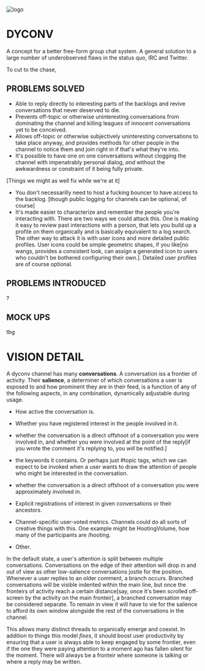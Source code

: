 ![logo](http://i.imgur.com/IVjZL3x.png)

DYCONV
======
A concept for a better free-form group chat system. A general solution to a large number of underobserved flaws in the status quo, IRC and Twitter.

To cut to the chase,

PROBLEMS SOLVED
---------------
+ Able to reply directly to interesting parts of the backlogs and revive conversations that never deserved to die.
+ Prevents off-topic or otherwise uninteresting conversations from dominating the channel and killing leagues of innocent conversations yet to be conceived.
+ Allows off-topic or otherwise subjectively uninteresting conversations to take place anyway, and provides methods for other people in the channel to notice them and join right in if that's what they're into.
+ It's possible to have one on one conversations without clogging the channel with impenatrably personal dialog, *and* without the awkwardness or constraint of it being fully private.

[Things we might as well fix while we're at it]

+ You don't necessarilly need to host a fucking bouncer to have access to the backlog. [though public logging for channels can be optional, of course]
+ It's made easier to characterize and remember the people you're interacting with. There are two ways we could attack this. One is making it easy to review past interactions with a person, that lets you build up a profile on them organically and is basically equivalent to a log search. The other way to attack it is with user icons and more detailed public profiles. User icons could be simple geometric shapes, if you like[no wangs, provides a consistent look, can assign a generated icon to users who couldn't be bothered configuring their own.]. Detailed user profiles are of course optional.


PROBLEMS INTRODUCED
-------------------
?

MOCK UPS
--------
tbg

VISION DETAIL
=============

A dyconv channel has many **conversations**. A conversation iss a frontier of activity. Their **salience**, a determiner of which conversations a user is exposed to and how prominent they are in their feed, is a function of any of the following aspects, in any combination, dynamically adjustable during usage.

+ How active the conversation is.

+ Whether you have registered interest in the people involved in it.

+ whether the conversation is a direct offshoot of a conversation you were involved in, and whether you were involved at the point of the reply[if you wrote the comment it's replying to, you *will* be notified.]

+ the keywords it contains. Or perhaps just #topic tags, which we can expect to be invoked when a user wants to draw the attention of people who might be interested in the conversation.

+ whether the conversation is a direct offshoot of a conversation you were approximately involved in.

+ Explicit registrations of interest in given conversations or their ancestors.

+ Channel-specific user-voted metrics. Channels could do all sorts of creative things with this. One example might be HootingVolume, how many of the participants are /hooting.

+ Other.

In the default state, a user's attention is split between multiple conversations. Conversations on the edge of their attention will drop in and out of view as other low-salience conversations jostle for the position. Whenever a user replies to an older comment, a branch occurs. Branched conversations will be visible indented within the main line, but once the fronteirs of activity reach a certain distance[say, once it's been scrolled off-screen by the activity on the main fronteir], a branched conversation may be considered separate. To remain in view it will have to vie for the salience to afford its own window alongside the rest of the conversations in the channel.

This allows many distinct threads to organically emerge and coexist. In addition to things this model *fixes*, it should boost user productivity by ensuring that a user is always able to keep engaged by some frontier, even if the one they were paying attention to a moment ago has fallen silent for the moment. There will always be a fronteir where someone is talking or where a reply may be written.